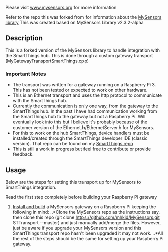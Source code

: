 Please visit www.mysensors.org for more information

Refer to the repo this was forked from for information about the [MySensors library](https://github.com/mysensors/MySensors)
This was created based on MySensors Library v2.3.2-alpha

## Description
This is a forked version of the MySensors library to handle integration with the SmartThings hub.  This is done through a
custom gateway transport (MyGatewayTransportSmartThings.cpp)

### Important Notes
* The transport was written for a gateway running on a Raspberry Pi 3.  This has not been tested or expected to work on other hardware.
* This is an Ethernet transport and uses the http protocol to communicate with the SmartThings hub.
* Currently the communication is only one way, from the gateway to the SmartThings hub.  In the past I have had communication working from the SmartThings hub to the gateway but not a Raspberry Pi.  Will eventually look into this but I believe it's probably because of the customer version of the Ethernet.h/EthernetServer.h for MySensors.
* For this to work on the hub SmartThings, device handlers must be installed/created through the SmartThings developer IDE (classic version).  That repo can be found on my [SmartThings repo](https://github.com/mhkid/IoT)
* This is still a work in progress but feel free to contribute or provide feedback.

## Usage
Below are the steps for setting this transport up for MySensors to SmartThings integration.  

Read the first step completely before building your Raspberry Pi gateway
1. [Install and build](https://www.mysensors.org/build/raspberry) a MySensors gateway on a Raspberry Pi keeping the following in mind:
..*Clone the MySensors repo as the instructions say, then clone this repo (git clone https://github.com/mhkid/MySensors.git STTransport --master) and just manually add/merge the files.  However, just be aware if you upgrade your MySensors version and this SmartThings transport repo hasn't been upgraded it may not work.
..*All the rest of the steps should be the same for setting up your Raspberry Pi gateway.

